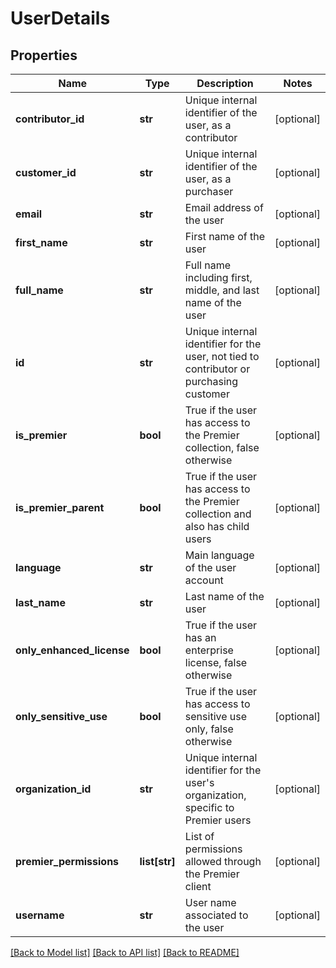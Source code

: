 # UserDetails

## Properties
Name | Type | Description | Notes
------------ | ------------- | ------------- | -------------
**contributor_id** | **str** | Unique internal identifier of the user, as a contributor | [optional] 
**customer_id** | **str** | Unique internal identifier of the user, as a purchaser | [optional] 
**email** | **str** | Email address of the user | [optional] 
**first_name** | **str** | First name of the user | [optional] 
**full_name** | **str** | Full name including first, middle, and last name of the user | [optional] 
**id** | **str** | Unique internal identifier for the user, not tied to contributor or purchasing customer | [optional] 
**is_premier** | **bool** | True if the user has access to the Premier collection, false otherwise | [optional] 
**is_premier_parent** | **bool** | True if the user has access to the Premier collection and also has child users | [optional] 
**language** | **str** | Main language of the user account | [optional] 
**last_name** | **str** | Last name of the user | [optional] 
**only_enhanced_license** | **bool** | True if the user has an enterprise license, false otherwise | [optional] 
**only_sensitive_use** | **bool** | True if the user has access to sensitive use only, false otherwise | [optional] 
**organization_id** | **str** | Unique internal identifier for the user&#39;s organization, specific to Premier users | [optional] 
**premier_permissions** | **list[str]** | List of permissions allowed through the Premier client | [optional] 
**username** | **str** | User name associated to the user | [optional] 

[[Back to Model list]](../README.md#documentation-for-models) [[Back to API list]](../README.md#documentation-for-api-endpoints) [[Back to README]](../README.md)


